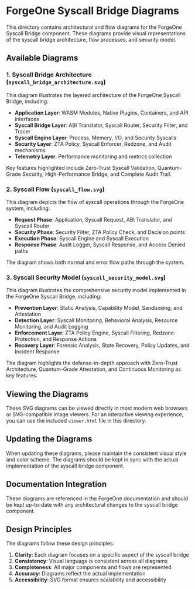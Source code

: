 # ForgeOne Syscall Bridge Diagrams

This directory contains architectural and flow diagrams for the ForgeOne Syscall Bridge component. These diagrams provide visual representations of the syscall bridge architecture, flow processes, and security model.

## Available Diagrams

### 1. Syscall Bridge Architecture (`syscall_bridge_architecture.svg`)

This diagram illustrates the layered architecture of the ForgeOne Syscall Bridge, including:

- **Application Layer**: WASM Modules, Native Plugins, Containers, and API interfaces
- **Syscall Bridge Layer**: ABI Translator, Syscall Router, Security Filter, and Tracer
- **Syscall Engine Layer**: Process, Memory, I/O, and Security Syscalls
- **Security Layer**: ZTA Policy, Syscall Enforcer, Redzone, and Audit mechanisms
- **Telemetry Layer**: Performance monitoring and metrics collection

Key features highlighted include Zero-Trust Syscall Validation, Quantum-Grade Security, High-Performance Bridge, and Complete Audit Trail.

### 2. Syscall Flow (`syscall_flow.svg`)

This diagram depicts the flow of syscall operations through the ForgeOne system, including:

- **Request Phase**: Application, Syscall Request, ABI Translator, and Syscall Router
- **Security Phase**: Security Filter, ZTA Policy Check, and Decision points
- **Execution Phase**: Syscall Engine and Syscall Execution
- **Response Phase**: Audit Logger, Syscall Response, and Access Denied paths

The diagram shows both normal and error flow paths through the system.

### 3. Syscall Security Model (`syscall_security_model.svg`)

This diagram illustrates the comprehensive security model implemented in the ForgeOne Syscall Bridge, including:

- **Prevention Layer**: Static Analysis, Capability Model, Sandboxing, and Attestation
- **Detection Layer**: Syscall Monitoring, Behavioral Analysis, Resource Monitoring, and Audit Logging
- **Enforcement Layer**: ZTA Policy Engine, Syscall Filtering, Redzone Protection, and Response Actions
- **Recovery Layer**: Forensic Analysis, State Recovery, Policy Updates, and Incident Response

The diagram highlights the defense-in-depth approach with Zero-Trust Architecture, Quantum-Grade Attestation, and Continuous Monitoring as key features.

## Viewing the Diagrams

These SVG diagrams can be viewed directly in most modern web browsers or SVG-compatible image viewers. For an interactive viewing experience, you can use the included `viewer.html` file in this directory.

## Updating the Diagrams

When updating these diagrams, please maintain the consistent visual style and color scheme. The diagrams should be kept in sync with the actual implementation of the syscall bridge component.

## Documentation Integration

These diagrams are referenced in the ForgeOne documentation and should be kept up-to-date with any architectural changes to the syscall bridge component.

## Design Principles

The diagrams follow these design principles:

1. **Clarity**: Each diagram focuses on a specific aspect of the syscall bridge
2. **Consistency**: Visual language is consistent across all diagrams
3. **Completeness**: All major components and flows are represented
4. **Accuracy**: Diagrams reflect the actual implementation
5. **Accessibility**: SVG format ensures scalability and accessibility